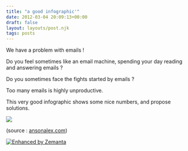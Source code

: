 ```yaml
---
title: "a good infographic'"
date: 2012-03-04 20:09:13+00:00
draft: false
layout: layouts/post.njk
tags: posts
---
```


We have a problem with emails !

Do you feel sometimes like an email machine, spending your day reading and answering emails ?

Do you sometimes face the fights started by emails ?

Too many emails is highly unproductive.

This very good infographic shows some nice numbers, and propose solutions.

[![](http://laurentmaumet.com/english/wp-content/uploads/2012/03/how-to-manage-email-overload-infographic.jpg)
](http://laurentmaumet.com/english/wp-content/uploads/2012/03/how-to-manage-email-overload-infographic.jpg)

(source : [ansonalex.com](http://ansonalex.com/infographics/how-to-manage-email-overload-infographic/))


[![Enhanced by Zemanta](http://img.zemanta.com/zemified_a.png?x-id=a6298dc7-b20e-46dd-9a22-c759902461ce)
](http://www.zemanta.com/)
